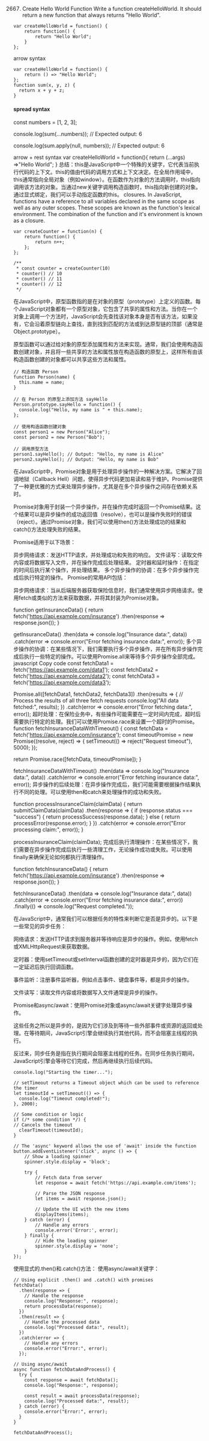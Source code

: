 2667. Create Hello World Function
Write a function createHelloWorld. It should return a new function that always returns "Hello World".
```
var createHelloWorld = function() {
    return function() {
        return "Hello World";
    }
};
```

arrow syntax
```
var createHelloWorld = function() {
    return () => "Hello World";
};
function sum(x, y, z) {
  return x + y + z;
}
```



#### spread syntax
const numbers = [1, 2, 3];

console.log(sum(...numbers));
// Expected output: 6

console.log(sum.apply(null, numbers));
// Expected output: 6

arrow + rest syntax
var createHelloWorld = function(){
return (...args) =>"Hello World";
}
总结：this是JavaScript中一个特殊的关键字，它代表当前执行代码的上下文。this的值由代码的调用方式和上下文决定。在全局作用域中，this通常指向全局对象（例如window）。在函数作为对象的方法调用时，this指向调用该方法的对象。当通过new关键字调用构造函数时，this指向新创建的对象。通过显式绑定，我们可以手动指定函数的this。
closures. In JavaScript, functions have a reference to all variables declared in the same scope as well as any outer scopes. These scopes are known as the function's lexical environment. The combination of the function and it's environment is known as a closure.
```
var createCounter = function(n) {
    return function() {
        return n++;
    };
};

/** 
 * const counter = createCounter(10)
 * counter() // 10
 * counter() // 11
 * counter() // 12
 */
```
在JavaScript中，原型函数指的是在对象的原型（prototype）上定义的函数。每个JavaScript对象都有一个原型对象，它包含了共享的属性和方法。当你在一个对象上调用一个方法时，JavaScript会先查找该对象本身是否有该方法，如果没有，它会沿着原型链向上查找，直到找到匹配的方法或到达原型链的顶部（通常是Object.prototype）。

原型函数可以通过给对象的原型添加属性和方法来实现。通常，我们会使用构造函数创建对象，并且将一些共享的方法和属性放在构造函数的原型上，这样所有由该构造函数创建的对象都可以共享这些方法和属性。
```
// 构造函数 Person
function Person(name) {
  this.name = name;
}

// 在 Person 的原型上添加方法 sayHello
Person.prototype.sayHello = function() {
  console.log("Hello, my name is " + this.name);
};

// 使用构造函数创建对象
const person1 = new Person("Alice");
const person2 = new Person("Bob");

// 调用原型方法
person1.sayHello(); // Output: "Hello, my name is Alice"
person2.sayHello(); // Output: "Hello, my name is Bob"
```
在JavaScript中，Promise对象是用于处理异步操作的一种解决方案。它解决了回调地狱（Callback Hell）问题，使得异步代码更加易读和易于维护。Promise提供了一种更优雅的方式来处理异步操作，尤其是在多个异步操作之间存在依赖关系时。

Promise对象用于封装一个异步操作，并在操作完成时返回一个Promise结果。这个结果可以是异步操作的成功返回值（resolve），也可以是操作失败时的错误（reject）。通过Promise对象，我们可以使用then()方法处理成功的结果和catch()方法处理失败的结果。

Promise适用于以下场景：

异步网络请求：发送HTTP请求，并处理成功和失败的响应。
文件读写：读取文件内容或将数据写入文件，并在操作完成后处理结果。
定时器和延时操作：在指定的时间后执行某个操作，并处理结果。
多个异步操作的协调：在多个异步操作完成后执行特定的操作。
Promise的常用API包括：


异步网络请求：当从后端服务器获取保险信息时，我们通常使用异步网络请求。使用fetch或类似的方法来获取数据，并将其封装为Promise对象。

function getInsuranceData() {
  return fetch('https://api.example.com/insurance')
    .then(response => response.json());
}

getInsuranceData()
  .then(data => console.log("Insurance data:", data))
  .catch(error => console.error("Error fetching insurance data:", error));
多个异步操作的协调：在某些情况下，我们需要执行多个异步操作，并在所有异步操作完成后执行一些特定的操作。可以使用Promise.all来等待多个异步操作全部完成。
javascript
Copy code
const fetchData1 = fetch('https://api.example.com/data1');
const fetchData2 = fetch('https://api.example.com/data2');
const fetchData3 = fetch('https://api.example.com/data3');

Promise.all([fetchData1, fetchData2, fetchData3])
  .then(results => {
    // Process the results of all three fetch requests
    console.log("All data fetched:", results);
  })
  .catch(error => console.error("Error fetching data:", error));
超时处理：在保险业务中，有些操作可能需要在一定时间内完成，超时后需要执行特定的处理。我们可以使用Promise.race来设置一个超时的Promise。
function fetchInsuranceDataWithTimeout() {
  const fetchData = fetch('https://api.example.com/insurance');
  const timeoutPromise = new Promise((resolve, reject) => {
    setTimeout(() => reject("Request timeout"), 5000);
  });

  return Promise.race([fetchData, timeoutPromise]);
}

fetchInsuranceDataWithTimeout()
  .then(data => console.log("Insurance data:", data))
  .catch(error => console.error("Error fetching insurance data:", error));
异步操作的后续处理：在异步操作完成后，我们可能需要根据操作结果执行不同的处理。可以使用then和catch来处理操作的成功和失败。

function processInsuranceClaim(claimData) {
  return submitClaimData(claimData)
    .then(response => {
      if (response.status === "success") {
        return processSuccess(response.data);
      } else {
        return processError(response.error);
      }
    })
    .catch(error => console.error("Error processing claim:", error));
}

processInsuranceClaim(claimData);
完成后执行清理操作：在某些情况下，我们需要在异步操作完成后执行一些清理工作，无论操作成功或失败。可以使用finally来确保无论如何都执行清理操作。

function fetchInsuranceData() {
  return fetch('https://api.example.com/insurance')
    .then(response => response.json());
}

fetchInsuranceData()
  .then(data => console.log("Insurance data:", data))
  .catch(error => console.error("Error fetching insurance data:", error))
  .finally(() => console.log("Request completed."));



在JavaScript中，通常我们可以根据任务的特性来判断它是否是异步的。以下是一些常见的异步任务：

网络请求：发送HTTP请求到服务器并等待响应是异步的操作。例如，使用fetch或XMLHttpRequest来获取数据。

定时器：使用setTimeout或setInterval函数创建的定时器是异步的，因为它们在一定延迟后执行回调函数。

事件监听：注册事件监听器，例如点击事件、键盘事件等，都是异步的操作。

文件读写：读取文件内容或将数据写入文件通常是异步的操作。

Promise和async/await：使用Promise对象或async/await关键字处理异步操作。

这些任务之所以是异步的，是因为它们涉及到等待一些外部事件或资源的返回或处理。在等待期间，JavaScript引擎会继续执行其他代码，而不会阻塞主线程的执行。

反过来，同步任务是指在执行期间会阻塞主线程的任务。在同步任务执行期间，JavaScript引擎会等待它们完成，然后再继续执行后续代码。

```
console.log("Starting the timer...");

// setTimeout returns a Timeout object which can be used to reference the timer
let timeoutId = setTimeout(() => {
  console.log("Timeout completed!");
}, 2000);

// Some condition or logic
if (/* some condition */) {
// Cancels the timeout
  clearTimeout(timeoutId);
}
```
```
// The 'async' keyword allows the use of 'await' inside the function
button.addEventListener('click', async () => {
    // Show a loading spinner
    spinner.style.display = 'block';

    try {
        // Fetch data from server
        let response = await fetch('https://api.example.com/items');

        // Parse the JSON response
        let items = await response.json();

        // Update the UI with the new items
        displayItems(items);
    } catch (error) {
        // Handle any errors
        console.error('Error:', error);
    } finally {
        // Hide the loading spinner
        spinner.style.display = 'none';
    }
});
```
使用显式的.then()和.catch()方法：
使用async/await关键字：
```
// Using explicit .then() and .catch() with promises
fetchData()
  .then(response => {
    // Handle the response
    console.log("Response:", response);
    return processData(response);
  })
  .then(result => {
    // Handle the processed data
    console.log("Processed data:", result);
  })
  .catch(error => {
    // Handle any errors
    console.error("Error:", error);
  });

// Using async/await
async function fetchDataAndProcess() {
  try {
    const response = await fetchData();
    console.log("Response:", response);

    const result = await processData(response);
    console.log("Processed data:", result);
  } catch (error) {
    console.error("Error:", error);
  }
}

fetchDataAndProcess();
```
